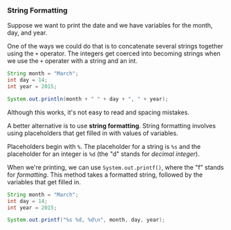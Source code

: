### String Formatting

Suppose we want to print the date and we have variables for the month, day, and year.

One of the ways we could do that is to concatenate several strings together using the `+` operator. The integers get coerced into becoming strings when we use the `+` operater with a string and an int.

```java
String month = "March";
int day = 14;
int year = 2015;

System.out.println(month + " " + day + ", " + year); 
```

Although this works, it's not easy to read and  spacing mistakes.

A better alternative is to use **string formatting**. String formatting involves using placeholders that get filled in with values of variables.

Placeholders begin with `%`. The placeholder for a string is `%s` and the placeholder for an integer is `%d` (the "d" stands for *decimal integer*).

When we're printing, we can use `System.out.printf()`, where the "f" stands for *formatting*. This method takes a formatted string, followed by the variables that get filled in. 

```java
String month = "March";
int day = 14;
int year = 2015;

System.out.printf("%s %d, %d\n", month, day, year); 
```
